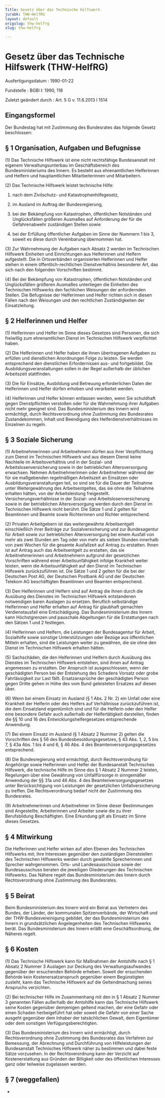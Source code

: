 ```yaml
---
Title: Gesetz über das Technische Hilfswerk
jurabk: THW-HelfRG
layout: default
origslug: thw-helfrg
slug: thw-helfrg

---
```


# Gesetz über das Technische Hilfswerk (THW-HelfRG)

Ausfertigungsdatum
:   1990-01-22

Fundstelle
:   BGBl I: 1990, 118

Zuletzt geändert durch
:   Art. 5 G v. 11.6.2013 I 1514


## Eingangsformel

Der Bundestag hat mit Zustimmung des Bundesrates das folgende Gesetz
beschlossen:


## § 1 Organisation, Aufgaben und Befugnisse

(1) Das Technische Hilfswerk ist eine nicht rechtsfähige Bundesanstalt
mit eigenem Verwaltungsunterbau im Geschäftsbereich des
Bundesministeriums des Innern. Es besteht aus ehrenamtlichen
Helferinnen und Helfern und hauptamtlichen Mitarbeiterinnen und
Mitarbeitern.

(2) Das Technische Hilfswerk leistet technische Hilfe:

1.  nach dem Zivilschutz- und Katastrophenhilfegesetz,


2.  im Ausland im Auftrag der Bundesregierung,


3.  bei der Bekämpfung von Katastrophen, öffentlichen Notständen und
    Unglücksfällen größeren Ausmaßes auf Anforderung der für die
    Gefahrenabwehr zuständigen Stellen sowie


4.  bei der Erfüllung öffentlicher Aufgaben im Sinne der Nummern 1 bis 3,
    soweit es diese durch Vereinbarung übernommen hat.




(3) Zur Wahrnehmung der Aufgaben nach Absatz 2 werden im Technischen
Hilfswerk Einheiten und Einrichtungen aus Helferinnen und Helfern
aufgestellt. Die in Ortsverbänden organisierten Helferinnen und Helfer
stehen in einem öffentlich-rechtlichen Dienstverhältnis besonderer
Art, das sich nach den folgenden Vorschriften bestimmt.

(4) Bei der Bekämpfung von Katastrophen, öffentlichen Notständen und
Unglücksfällen größeren Ausmaßes unterliegen die Einheiten des
Technischen Hilfswerks den fachlichen Weisungen der anfordernden
Stellen. Die Befugnisse der Helferinnen und Helfer richten sich in
diesen Fällen nach den Weisungen und den rechtlichen Zuständigkeiten
der Einsatzleitung.


## § 2 Helferinnen und Helfer

(1) Helferinnen und Helfer im Sinne dieses Gesetzes sind Personen, die
sich freiwillig zum ehrenamtlichen Dienst im Technischen Hilfswerk
verpflichtet haben.

(2) Die Helferinnen und Helfer haben die ihnen übertragenen Aufgaben
zu erfüllen und dienstlichen Anordnungen Folge zu leisten. Sie werden
entsprechend den dienstlichen Erfordernissen aus- und fortgebildet.
Die Ausbildungsveranstaltungen sollen in der Regel außerhalb der
üblichen Arbeitszeit stattfinden.

(3) Die für Einsätze, Ausbildung und Betreuung erforderlichen Daten
der Helferinnen und Helfer dürfen erhoben und verarbeitet werden.

(4) Helferinnen und Helfer können entlassen werden, wenn Sie
schuldhaft gegen Dienstpflichten verstoßen oder für die Wahrnehmung
ihrer Aufgaben nicht mehr geeignet sind. Das Bundesministerium des
Innern wird ermächtigt, durch Rechtsverordnung ohne Zustimmung des
Bundesrates Zustandekommen, Inhalt und Beendigung des
Helferdienstverhältnisses im Einzelnen zu regeln.


## § 3 Soziale Sicherung

(1) Arbeitnehmerinnen und Arbeitnehmern dürfen aus ihrer Verpflichtung
zum Dienst im Technischen Hilfswerk und aus diesem Dienst keine
Nachteile im Arbeitsverhältnis und in der Sozial- und
Arbeitslosenversicherung sowie in der betrieblichen Altersversorgung
erwachsen. Nehmen Arbeitnehmerinnen oder Arbeitnehmer während der für
sie maßgebenden regelmäßigen Arbeitszeit an Einsätzen oder
Ausbildungsveranstaltungen teil, so sind sie für die Dauer der
Teilnahme unter Weitergewährung des Arbeitsentgeltes, das sie ohne die
Teilnahme erhalten hätten, von der Arbeitsleistung freigestellt.
Versicherungsverhältnisse in der Sozial- und Arbeitslosenversicherung
sowie in der betrieblichen Altersversorgung werden durch den Dienst im
Technischen Hilfswerk nicht berührt. Die Sätze 1 und 2 gelten für
Beamtinnen und Beamte sowie Richterinnen und Richter entsprechend.

(2) Privaten Arbeitgebern ist das weitergewährte Arbeitsentgelt
einschließlich ihrer Beiträge zur Sozialversicherung und zur
Bundesagentur für Arbeit sowie zur betrieblichen Altersversorgung bei
einem Ausfall von mehr als zwei Stunden am Tag oder von mehr als
sieben Stunden innerhalb von zwei Wochen für die gesamte Ausfallzeit
auf Antrag zu erstatten. Ihnen ist auf Antrag auch das Arbeitsentgelt
zu erstatten, das sie Arbeitnehmerinnen und Arbeitnehmern aufgrund der
gesetzlichen Vorschriften während einer Arbeitsunfähigkeit infolge
Krankheit weiter leisten, wenn die Arbeitsunfähigkeit auf den Dienst
im Technischen Hilfswerk zurückzuführen ist. Die Sätze 1 und 2 gelten
für die bei der Deutschen Post AG, der Deutschen Postbank AG und der
Deutschen Telekom AG beschäftigten Beamtinnen und Beamten
entsprechend.

(3) Den Helferinnen und Helfern sind auf Antrag die ihnen durch die
Ausübung des Dienstes im Technischen Hilfswerk entstandenen
notwendigen baren Auslagen zu ersetzen. Beruflich selbständige
Helferinnen und Helfer erhalten auf Antrag für glaubhaft gemachten
Verdienstausfall eine Entschädigung. Das Bundesministerium des Innern
kann Höchstgrenzen und pauschale Abgeltungen für die Erstattungen nach
den Sätzen 1 und 2 festlegen.

(4) Helferinnen und Helfern, die Leistungen der Bundesagentur für
Arbeit, Sozialhilfe sowie sonstige Unterstützungen oder Bezüge aus
öffentlichen Mitteln erhalten, sind die Leistungen weiter zu gewähren,
die sie ohne den Dienst im Technischen Hilfswerk erhalten hätten.

(5) Sachschäden, die den Helferinnen und Helfern durch Ausübung des
Dienstes im Technischen Hilfswerk entstehen, sind ihnen auf Antrag
angemessen zu erstatten. Der Anspruch ist ausgeschlossen, wenn der
geschädigten Person bei der Entstehung des Schadens Vorsatz oder grobe
Fahrlässigkeit zur Last fällt. Ersatzansprüche der geschädigten Person
gegen Dritte gehen in Höhe des vom Bund geleisteten Ersatzes auf
diesen über.

(6) Wenn bei einem Einsatz im Ausland (§ 1 Abs. 2 Nr. 2) ein Unfall
oder eine Krankheit der Helferin oder des Helfers auf Verhältnisse
zurückzuführen ist, die dem Einsatzland eigentümlich sind und für die
Helferin oder den Helfer eine besondere Gefahr auch außerhalb der
Helfertätigkeit darstellen, finden die §§ 10 und 16 des
Entwicklungshelfergesetzes entsprechende Anwendung.

(7) Bei einem Einsatz im Ausland (§ 1 Absatz 2 Nummer 2) gelten die
Vorschriften des § 56 des Bundesbesoldungsgesetzes, § 43 Abs. 1, 2, 5
bis 7, § 43a Abs. 1 bis 4 und 6, § 46 Abs. 4 des
Beamtenversorgungsgesetzes entsprechend.

(8) Die Bundesregierung wird ermächtigt, durch Rechtsverordnung für
Angehörige sowie Helferinnen und Helfer der Bundesanstalt Technisches
Hilfswerk, die technische Hilfe im Sinne des § 1 Absatz 2 Nummer 2
leisten, Regelungen über eine Gewährung von Unfallfürsorge in
sinngemäßer Anwendung der §§ 31a und 46 Abs. 4 des
Beamtenversorgungsgesetzes unter Berücksichtigung von Leistungen der
gesetzlichen Unfallversicherung zu treffen. Die Rechtsverordnung
bedarf nicht der Zustimmung des Bundesrates.

(9) Arbeitnehmerinnen und Arbeitnehmer im Sinne dieser Bestimmungen
sind Angestellte, Arbeiterinnen und Arbeiter sowie die zu ihrer
Berufsbildung Beschäftigten. Eine Erkundung gilt als Einsatz im Sinne
dieses Gesetzes.


## § 4 Mitwirkung

Die Helferinnen und Helfer wirken auf allen Ebenen des Technischen
Hilfswerks mit; ihre Interessen gegenüber den zuständigen
Dienststellen des Technischen Hilfswerks werden durch gewählte
Sprecherinnen und Sprecher wahrgenommen. Orts- und Landesausschüsse
sowie der Bundesausschuss beraten die jeweiligen Gliederungen des
Technischen Hilfswerks. Das Nähere regelt das Bundesministerium des
Innern durch Rechtsverordnung ohne Zustimmung des Bundesrates.


## § 5 Beirat

Beim Bundesministerium des Innern wird ein Beirat aus Vertretern des
Bundes, der Länder, der kommunalen Spitzenverbände, der Wirtschaft und
der THW-Bundesvereinigung gebildet, der das Bundesministerium des
Innern in grundsätzlichen Angelegenheiten des Technischen Hilfswerks
berät. Das Bundesministerium des Innern erläßt eine Geschäftsordnung,
die Näheres regelt.


## § 6 Kosten

(1) Das Technische Hilfswerk kann für Maßnahmen der Amtshilfe nach § 1
Absatz 2 Nummer 3 Auslagen zur Deckung des Verwaltungsaufwandes
gegenüber der ersuchenden Behörde erheben. Soweit der ersuchenden
Behörde kein Kostenersatzanspruch gegenüber einem Begünstigten
zusteht, kann das Technische Hilfswerk auf die Geltendmachung seines
Anspruchs verzichten.

(2) Bei technischer Hilfe im Zusammenhang mit den in § 1 Absatz 2
Nummer 3 genannten Fällen außerhalb der Amtshilfe kann das Technische
Hilfswerk seine Kosten gegenüber demjenigen geltend machen, der eine
Gefahr oder einen Schaden herbeigeführt hat oder soweit die Gefahr von
einer Sache ausgeht gegenüber dem Inhaber der tatsächlichen Gewalt,
dem Eigentümer oder dem sonstigen Verfügungsberechtigten.

(3) Das Bundesministerium des Innern wird ermächtigt, durch
Rechtsverordnung ohne Zustimmung des Bundesrates das Verfahren zur
Bemessung, der Abrechnung und Durchführung von Hilfeleistungen der
Bundesanstalt Technisches Hilfswerk näher zu bestimmen und dabei feste
Sätze vorzusehen. In der Rechtsverordnung kann der Verzicht auf
Kostenerstattung aus Gründen der Billigkeit oder des öffentlichen
Interesses ganz oder teilweise zugelassen werden.


## § 7 (weggefallen)

-


